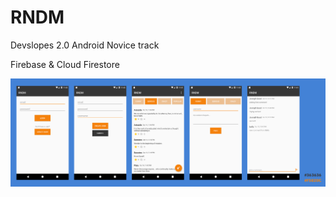 # RNDM

Devslopes 2.0 Android Novice track

Firebase & Cloud Firestore


<img src="img/RNDM Mockup.png" alt="mockup">
